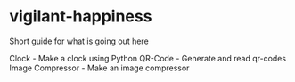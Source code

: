 # vigilant-happiness
Short guide for what is going out here

Clock - Make a clock using Python
QR-Code - Generate and read qr-codes
Image Compressor - Make an image compressor
